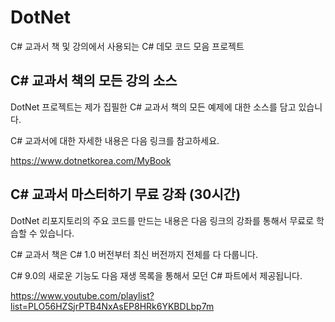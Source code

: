 # DotNet

C# 교과서 책 및 강의에서 사용되는 C# 데모 코드 모음 프로젝트


## C# 교과서 책의 모든 강의 소스

DotNet 프로젝트는 제가 집필한 C# 교과서 책의 모든 예제에 대한 소스를 담고 있습니다.

C# 교과서에 대한 자세한 내용은 다음 링크를 참고하세요.

https://www.dotnetkorea.com/MyBook


## C# 교과서 마스터하기 무료 강좌 (30시간)

DotNet 리포지토리의 주요 코드를 만드는 내용은 다음 링크의 강좌를 통해서 무료로 학습할 수 있습니다. 

C# 교과서 책은 C# 1.0 버전부터 최신 버전까지 전체를 다 다룹니다. 

C# 9.0의 새로운 기능도 다음 재생 목록을 통해서 모던 C# 파트에서 제공됩니다. 

https://www.youtube.com/playlist?list=PLO56HZSjrPTB4NxAsEP8HRk6YKBDLbp7m

